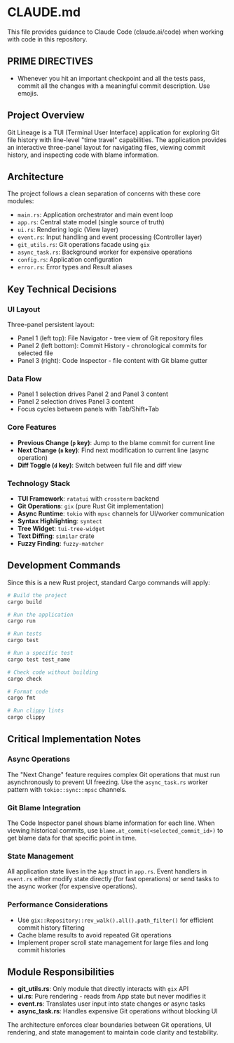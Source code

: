 # CLAUDE.md

This file provides guidance to Claude Code (claude.ai/code) when working with code in this repository.

## PRIME DIRECTIVES

- Whenever you hit an important checkpoint and all the tests pass, commit all the changes with a meaningful commit description.  Use emojis.

## Project Overview

Git Lineage is a TUI (Terminal User Interface) application for exploring Git file history with line-level "time travel" capabilities. The application provides an interactive three-panel layout for navigating files, viewing commit history, and inspecting code with blame information.

## Architecture

The project follows a clean separation of concerns with these core modules:

- `main.rs`: Application orchestrator and main event loop
- `app.rs`: Central state model (single source of truth)
- `ui.rs`: Rendering logic (View layer)
- `event.rs`: Input handling and event processing (Controller layer)
- `git_utils.rs`: Git operations facade using `gix`
- `async_task.rs`: Background worker for expensive operations
- `config.rs`: Application configuration
- `error.rs`: Error types and Result aliases

## Key Technical Decisions

### UI Layout
Three-panel persistent layout:
- Panel 1 (left top): File Navigator - tree view of Git repository files
- Panel 2 (left bottom): Commit History - chronological commits for selected file
- Panel 3 (right): Code Inspector - file content with Git blame gutter

### Data Flow
- Panel 1 selection drives Panel 2 and Panel 3 content
- Panel 2 selection drives Panel 3 content
- Focus cycles between panels with Tab/Shift+Tab

### Core Features
- **Previous Change (`p` key)**: Jump to the blame commit for current line
- **Next Change (`n` key)**: Find next modification to current line (async operation)
- **Diff Toggle (`d` key)**: Switch between full file and diff view

### Technology Stack
- **TUI Framework**: `ratatui` with `crossterm` backend
- **Git Operations**: `gix` (pure Rust Git implementation)
- **Async Runtime**: `tokio` with `mpsc` channels for UI/worker communication
- **Syntax Highlighting**: `syntect`
- **Tree Widget**: `tui-tree-widget`
- **Text Diffing**: `similar` crate
- **Fuzzy Finding**: `fuzzy-matcher`

## Development Commands

Since this is a new Rust project, standard Cargo commands will apply:

```bash
# Build the project
cargo build

# Run the application
cargo run

# Run tests
cargo test

# Run a specific test
cargo test test_name

# Check code without building
cargo check

# Format code
cargo fmt

# Run clippy lints
cargo clippy
```

## Critical Implementation Notes

### Async Operations
The "Next Change" feature requires complex Git operations that must run asynchronously to prevent UI freezing. Use the `async_task.rs` worker pattern with `tokio::sync::mpsc` channels.

### Git Blame Integration
The Code Inspector panel shows blame information for each line. When viewing historical commits, use `blame.at_commit(<selected_commit_id>)` to get blame data for that specific point in time.

### State Management
All application state lives in the `App` struct in `app.rs`. Event handlers in `event.rs` either modify state directly (for fast operations) or send tasks to the async worker (for expensive operations).

### Performance Considerations
- Use `gix::Repository::rev_walk().all().path_filter()` for efficient commit history filtering
- Cache blame results to avoid repeated Git operations
- Implement proper scroll state management for large files and long commit histories

## Module Responsibilities

- **git_utils.rs**: Only module that directly interacts with `gix` API
- **ui.rs**: Pure rendering - reads from App state but never modifies it
- **event.rs**: Translates user input into state changes or async tasks
- **async_task.rs**: Handles expensive Git operations without blocking UI

The architecture enforces clear boundaries between Git operations, UI rendering, and state management to maintain code clarity and testability.
